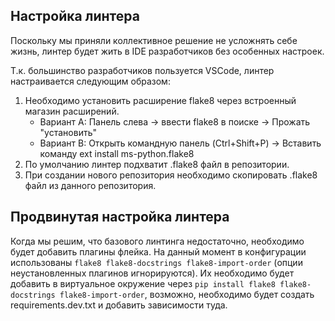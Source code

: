 ## Настройка линтера
Поскольку мы приняли коллективное решение не усложнять себе жизнь, линтер будет жить в IDE разработчиков без особенных настроек.

Т.к. большинство разработчиков пользуется VSCode, линтер настраивается следующим образом:
1. Необходимо установить расширение flake8 через встроенный магазин расширений. 
    - Вариант А: Панель слева -> ввести flake8 в поиске -> Прожать "установить"
    - Вариант В: Открыть командную панель (Ctrl+Shift+P) -> Вставить команду ext install ms-python.flake8
2. По умолчанию линтер подхватит .flake8 файл в репозитории.
3. При создании нового репозитория необходимо скопировать .flake8 файл из данного репозитория.

## Продвинутая настройка линтера
Когда мы решим, что базового линтинга недостаточно, необходимо будет добавить плагины флейка. На данный момент в конфигурации использованы `flake8 flake8-docstrings flake8-import-order` (опции неустановленных плагинов игнорируются). Их необходимо будет добавить в виртуальное окружение через `pip install flake8 flake8-docstrings flake8-import-order`, возможно, необходимо будет создать requirements.dev.txt и добавить зависимости туда.
